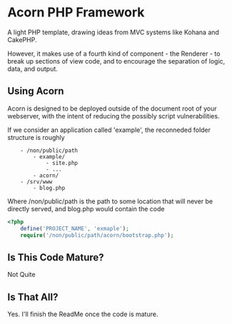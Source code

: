Acorn PHP Framework
==================

A light PHP template, drawing ideas from MVC systems like Kohana and CakePHP.

However, it makes use of a fourth kind of component - the Renderer - to break
up sections of view code, and to encourage the separation of logic, data, and
output.

Using Acorn
-----------

Acorn is designed to be deployed outside of the document root of your webserver,
with the intent of reducing the possibly script vulnerabilities.

If we consider an application called 'example', the reconneded folder structure is
roughly
```
	- /non/public/path
		- example/
			- site.php
			- ...
		- acorn/
	- /srv/www
		- blog.php
```
Where /non/public/path is the path to some location that will never be directly
served, and blog.php would contain the code

```php
<?php
	define('PROJECT_NAME', 'exmaple');
	require('/non/public/path/acorn/bootstrap.php');

```

Is This Code Mature?
--------------------

Not Quite

Is That All?
------------

Yes. I'll finish the ReadMe once the code is mature.

